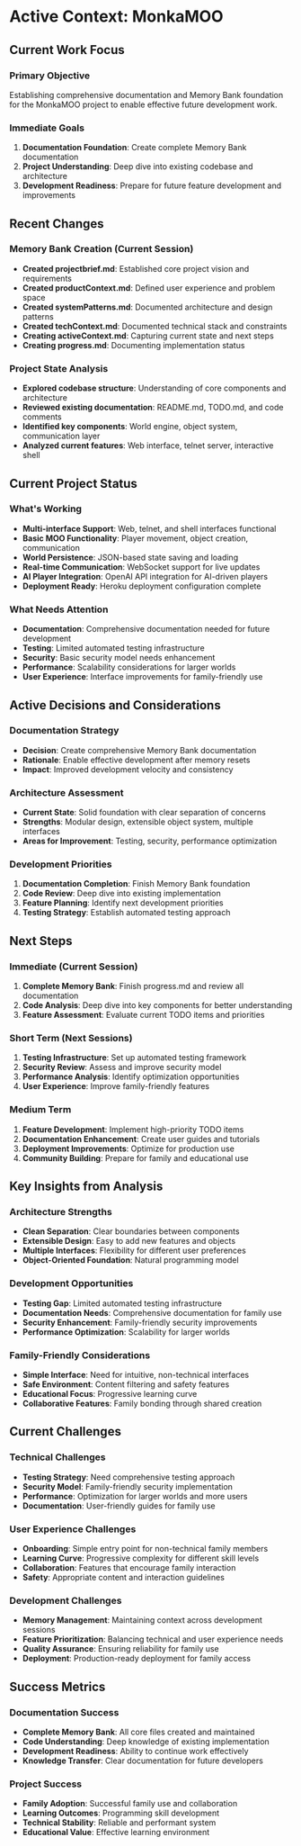 # Active Context: MonkaMOO

## Current Work Focus

### Primary Objective
Establishing comprehensive documentation and Memory Bank foundation for the MonkaMOO project to enable effective future development work.

### Immediate Goals
1. **Documentation Foundation**: Create complete Memory Bank documentation
2. **Project Understanding**: Deep dive into existing codebase and architecture
3. **Development Readiness**: Prepare for future feature development and improvements

## Recent Changes

### Memory Bank Creation (Current Session)
- **Created projectbrief.md**: Established core project vision and requirements
- **Created productContext.md**: Defined user experience and problem space
- **Created systemPatterns.md**: Documented architecture and design patterns
- **Created techContext.md**: Documented technical stack and constraints
- **Creating activeContext.md**: Capturing current state and next steps
- **Creating progress.md**: Documenting implementation status

### Project State Analysis
- **Explored codebase structure**: Understanding of core components and architecture
- **Reviewed existing documentation**: README.md, TODO.md, and code comments
- **Identified key components**: World engine, object system, communication layer
- **Analyzed current features**: Web interface, telnet server, interactive shell

## Current Project Status

### What's Working
- **Multi-interface Support**: Web, telnet, and shell interfaces functional
- **Basic MOO Functionality**: Player movement, object creation, communication
- **World Persistence**: JSON-based state saving and loading
- **Real-time Communication**: WebSocket support for live updates
- **AI Player Integration**: OpenAI API integration for AI-driven players
- **Deployment Ready**: Heroku deployment configuration complete

### What Needs Attention
- **Documentation**: Comprehensive documentation needed for future development
- **Testing**: Limited automated testing infrastructure
- **Security**: Basic security model needs enhancement
- **Performance**: Scalability considerations for larger worlds
- **User Experience**: Interface improvements for family-friendly use

## Active Decisions and Considerations

### Documentation Strategy
- **Decision**: Create comprehensive Memory Bank documentation
- **Rationale**: Enable effective development after memory resets
- **Impact**: Improved development velocity and consistency

### Architecture Assessment
- **Current State**: Solid foundation with clear separation of concerns
- **Strengths**: Modular design, extensible object system, multiple interfaces
- **Areas for Improvement**: Testing, security, performance optimization

### Development Priorities
1. **Documentation Completion**: Finish Memory Bank foundation
2. **Code Review**: Deep dive into existing implementation
3. **Feature Planning**: Identify next development priorities
4. **Testing Strategy**: Establish automated testing approach

## Next Steps

### Immediate (Current Session)
1. **Complete Memory Bank**: Finish progress.md and review all documentation
2. **Code Analysis**: Deep dive into key components for better understanding
3. **Feature Assessment**: Evaluate current TODO items and priorities

### Short Term (Next Sessions)
1. **Testing Infrastructure**: Set up automated testing framework
2. **Security Review**: Assess and improve security model
3. **Performance Analysis**: Identify optimization opportunities
4. **User Experience**: Improve family-friendly features

### Medium Term
1. **Feature Development**: Implement high-priority TODO items
2. **Documentation Enhancement**: Create user guides and tutorials
3. **Deployment Improvements**: Optimize for production use
4. **Community Building**: Prepare for family and educational use

## Key Insights from Analysis

### Architecture Strengths
- **Clean Separation**: Clear boundaries between components
- **Extensible Design**: Easy to add new features and objects
- **Multiple Interfaces**: Flexibility for different user preferences
- **Object-Oriented Foundation**: Natural programming model

### Development Opportunities
- **Testing Gap**: Limited automated testing infrastructure
- **Documentation Needs**: Comprehensive documentation for family use
- **Security Enhancement**: Family-friendly security improvements
- **Performance Optimization**: Scalability for larger worlds

### Family-Friendly Considerations
- **Simple Interface**: Need for intuitive, non-technical interfaces
- **Safe Environment**: Content filtering and safety features
- **Educational Focus**: Progressive learning curve
- **Collaborative Features**: Family bonding through shared creation

## Current Challenges

### Technical Challenges
- **Testing Strategy**: Need comprehensive testing approach
- **Security Model**: Family-friendly security implementation
- **Performance**: Optimization for larger worlds and more users
- **Documentation**: User-friendly guides for family use

### User Experience Challenges
- **Onboarding**: Simple entry point for non-technical family members
- **Learning Curve**: Progressive complexity for different skill levels
- **Collaboration**: Features that encourage family interaction
- **Safety**: Appropriate content and interaction guidelines

### Development Challenges
- **Memory Management**: Maintaining context across development sessions
- **Feature Prioritization**: Balancing technical and user experience needs
- **Quality Assurance**: Ensuring reliability for family use
- **Deployment**: Production-ready deployment for family access

## Success Metrics

### Documentation Success
- **Complete Memory Bank**: All core files created and maintained
- **Code Understanding**: Deep knowledge of existing implementation
- **Development Readiness**: Ability to continue work effectively
- **Knowledge Transfer**: Clear documentation for future developers

### Project Success
- **Family Adoption**: Successful family use and collaboration
- **Learning Outcomes**: Programming skill development
- **Technical Stability**: Reliable and performant system
- **Educational Value**: Effective learning environment 